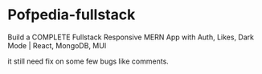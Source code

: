 # Pofpedia-fullstack
Build a COMPLETE Fullstack Responsive MERN App with Auth, Likes, Dark Mode | React, MongoDB, MUI

it still need fix on some few bugs like comments.
